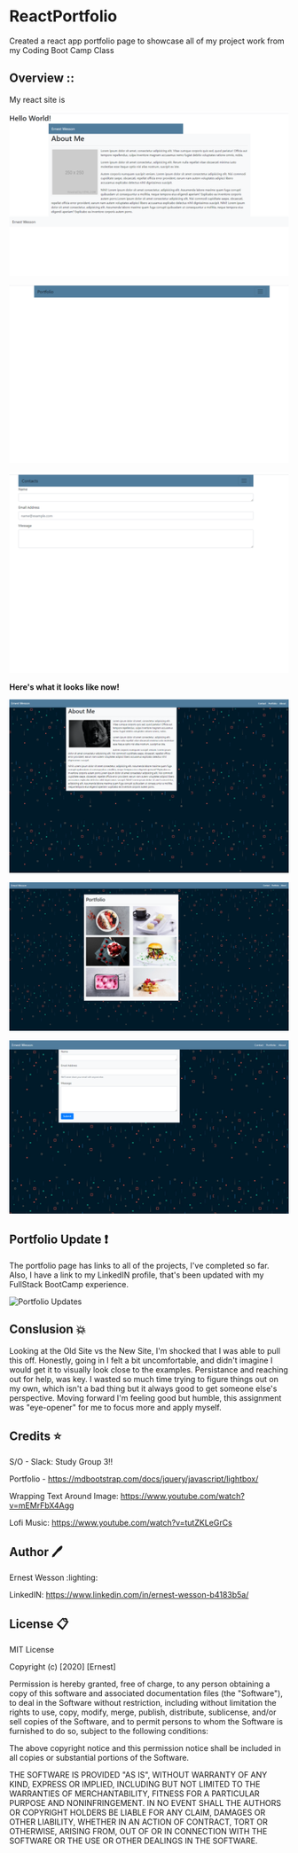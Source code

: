 # ReactPortfolio

Created a react app portfolio page to showcase all of my project work from my 
Coding Boot Camp Class 




## Overview ::

My react site is 




![Old About](https://raw.githubusercontent.com/HEEM86/EW-Repsonsive-Site/master/assets/images/about%20old.png)

![Old Portfolio](https://raw.githubusercontent.com/HEEM86/EW-Repsonsive-Site/master/assets/images/portfolio%20old.png)

![Old Contacts](https://raw.githubusercontent.com/HEEM86/EW-Repsonsive-Site/master/assets/images/contacts%20old.png)


**Here's what it looks like now!**


![New About](https://raw.githubusercontent.com/HEEM86/EW-Repsonsive-Site/master/assets/images/about%20me%20new.png)

![New Portfolio](https://raw.githubusercontent.com/HEEM86/EW-Repsonsive-Site/master/assets/images/portfolio%20new.png)

![New Contacts](https://raw.githubusercontent.com/HEEM86/EW-Repsonsive-Site/master/assets/images/contact%20new.png)


## Portfolio Update :heavy_exclamation_mark:

The portfolio page has links to all of the projects, I've completed so far. Also, I have a link to my LinkedIN profile, that's been updated with my FullStack BootCamp experience.

![Portfolio Updates](https://i.ibb.co/qFtczwb/portfolio-update.png)

## Conslusion :boom:

Looking at the Old Site vs the New Site, I'm shocked that I was able to pull this off. Honestly, going in I felt a bit uncomfortable, and didn't imagine I would get it to visually look close to the examples. Persistance and reaching out for help, was key. I wasted so much time trying to figure things out on my own, which isn't a bad thing but it always good to get someone else's perspective. Moving forward I'm feeling good but humble, this assignment was "eye-opener" for me to focus more and apply myself. 



## Credits :star:

S/O - Slack: Study Group 3!!

Portfolio - https://mdbootstrap.com/docs/jquery/javascript/lightbox/

Wrapping Text Around Image: https://www.youtube.com/watch?v=mEMrFbX4Agg

Lofi Music: https://www.youtube.com/watch?v=tutZKLeGrCs

## Author :pen:

Ernest Wesson :lighting:

LinkedIN: https://www.linkedin.com/in/ernest-wesson-b4183b5a/




## License :clipboard:


MIT License

Copyright (c) [2020] [Ernest]

Permission is hereby granted, free of charge, to any person obtaining a copy
of this software and associated documentation files (the "Software"), to deal
in the Software without restriction, including without limitation the rights
to use, copy, modify, merge, publish, distribute, sublicense, and/or sell
copies of the Software, and to permit persons to whom the Software is
furnished to do so, subject to the following conditions:

The above copyright notice and this permission notice shall be included in all
copies or substantial portions of the Software.

THE SOFTWARE IS PROVIDED "AS IS", WITHOUT WARRANTY OF ANY KIND, EXPRESS OR
IMPLIED, INCLUDING BUT NOT LIMITED TO THE WARRANTIES OF MERCHANTABILITY,
FITNESS FOR A PARTICULAR PURPOSE AND NONINFRINGEMENT. IN NO EVENT SHALL THE
AUTHORS OR COPYRIGHT HOLDERS BE LIABLE FOR ANY CLAIM, DAMAGES OR OTHER
LIABILITY, WHETHER IN AN ACTION OF CONTRACT, TORT OR OTHERWISE, ARISING FROM,
OUT OF OR IN CONNECTION WITH THE SOFTWARE OR THE USE OR OTHER DEALINGS IN THE
SOFTWARE.
